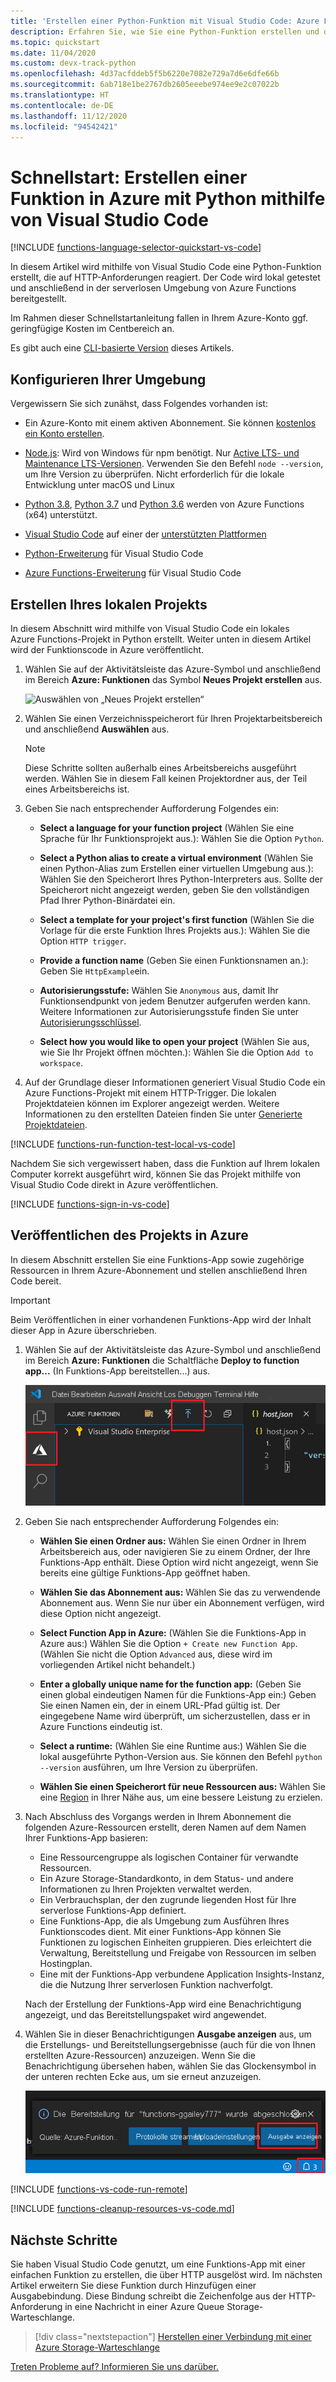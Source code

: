 ```yaml
---
title: 'Erstellen einer Python-Funktion mit Visual Studio Code: Azure Functions'
description: Erfahren Sie, wie Sie eine Python-Funktion erstellen und dann das lokale Projekt für serverloses Hosting in Azure Functions unter Verwendung der Azure Functions-Erweiterung in Visual Studio Code veröffentlichen.
ms.topic: quickstart
ms.date: 11/04/2020
ms.custom: devx-track-python
ms.openlocfilehash: 4d37acfddeb5f5b6220e7082e729a7d6e6dfe66b
ms.sourcegitcommit: 6ab718e1be2767db2605eeebe974ee9e2c07022b
ms.translationtype: HT
ms.contentlocale: de-DE
ms.lasthandoff: 11/12/2020
ms.locfileid: "94542421"
---
```

# <a name="quickstart-create-a-function-in-azure-with-python-using-visual-studio-code"></a>Schnellstart: Erstellen einer Funktion in Azure mit Python mithilfe von Visual Studio Code

[!INCLUDE [functions-language-selector-quickstart-vs-code](../../includes/functions-language-selector-quickstart-vs-code.md)]

In diesem Artikel wird mithilfe von Visual Studio Code eine Python-Funktion erstellt, die auf HTTP-Anforderungen reagiert. Der Code wird lokal getestet und anschließend in der serverlosen Umgebung von Azure Functions bereitgestellt.

Im Rahmen dieser Schnellstartanleitung fallen in Ihrem Azure-Konto ggf. geringfügige Kosten im Centbereich an.

Es gibt auch eine [CLI-basierte Version](create-first-function-cli-python.md) dieses Artikels.

## <a name="configure-your-environment"></a>Konfigurieren Ihrer Umgebung

Vergewissern Sie sich zunähst, dass Folgendes vorhanden ist:

+ Ein Azure-Konto mit einem aktiven Abonnement. Sie können [kostenlos ein Konto erstellen](https://azure.microsoft.com/free/?ref=microsoft.com&utm_source=microsoft.com&utm_medium=docs&utm_campaign=visualstudio).

+ [Node.js](https://nodejs.org/): Wird von Windows für npm benötigt. Nur [Active LTS- und Maintenance LTS-Versionen](https://nodejs.org/about/releases/). Verwenden Sie den Befehl `node --version`, um Ihre Version zu überprüfen.
    Nicht erforderlich für die lokale Entwicklung unter macOS und Linux

+ [Python 3.8](https://www.python.org/downloads/release/python-381/), [Python 3.7](https://www.python.org/downloads/release/python-375/) und [Python 3.6](https://www.python.org/downloads/release/python-368/) werden von Azure Functions (x64) unterstützt.

+ [Visual Studio Code](https://code.visualstudio.com/) auf einer der [unterstützten Plattformen](https://code.visualstudio.com/docs/supporting/requirements#_platforms)

+ [Python-Erweiterung](https://marketplace.visualstudio.com/items?itemName=ms-python.python) für Visual Studio Code  

+ [Azure Functions-Erweiterung](https://marketplace.visualstudio.com/items?itemName=ms-azuretools.vscode-azurefunctions) für Visual Studio Code

## <a name="create-your-local-project"></a><a name="create-an-azure-functions-project"></a>Erstellen Ihres lokalen Projekts

In diesem Abschnitt wird mithilfe von Visual Studio Code ein lokales Azure Functions-Projekt in Python erstellt. Weiter unten in diesem Artikel wird der Funktionscode in Azure veröffentlicht.

1. Wählen Sie auf der Aktivitätsleiste das Azure-Symbol und anschließend im Bereich **Azure: Funktionen** das Symbol **Neues Projekt erstellen** aus.

    ![Auswählen von „Neues Projekt erstellen“](./media/functions-create-first-function-vs-code/create-new-project.png)

1. Wählen Sie einen Verzeichnisspeicherort für Ihren Projektarbeitsbereich und anschließend **Auswählen** aus.

    > [!NOTE]
    > Diese Schritte sollten außerhalb eines Arbeitsbereichs ausgeführt werden. Wählen Sie in diesem Fall keinen Projektordner aus, der Teil eines Arbeitsbereichs ist.

1. Geben Sie nach entsprechender Aufforderung Folgendes ein:

    + **Select a language for your function project** (Wählen Sie eine Sprache für Ihr Funktionsprojekt aus.): Wählen Sie die Option `Python`.

    + **Select a Python alias to create a virtual environment** (Wählen Sie einen Python-Alias zum Erstellen einer virtuellen Umgebung aus.): Wählen Sie den Speicherort Ihres Python-Interpreters aus. Sollte der Speicherort nicht angezeigt werden, geben Sie den vollständigen Pfad Ihrer Python-Binärdatei ein.  

    + **Select a template for your project's first function** (Wählen Sie die Vorlage für die erste Funktion Ihres Projekts aus.): Wählen Sie die Option `HTTP trigger`.

    + **Provide a function name** (Geben Sie einen Funktionsnamen an.): Geben Sie `HttpExample`ein.

    + **Autorisierungsstufe:** Wählen Sie `Anonymous` aus, damit Ihr Funktionsendpunkt von jedem Benutzer aufgerufen werden kann. Weitere Informationen zur Autorisierungsstufe finden Sie unter [Autorisierungsschlüssel](functions-bindings-http-webhook-trigger.md#authorization-keys).

    + **Select how you would like to open your project** (Wählen Sie aus, wie Sie Ihr Projekt öffnen möchten.): Wählen Sie die Option `Add to workspace`.

1. Auf der Grundlage dieser Informationen generiert Visual Studio Code ein Azure Functions-Projekt mit einem HTTP-Trigger. Die lokalen Projektdateien können im Explorer angezeigt werden. Weitere Informationen zu den erstellten Dateien finden Sie unter [Generierte Projektdateien](functions-develop-vs-code.md#generated-project-files).

[!INCLUDE [functions-run-function-test-local-vs-code](../../includes/functions-run-function-test-local-vs-code.md)]

Nachdem Sie sich vergewissert haben, dass die Funktion auf Ihrem lokalen Computer korrekt ausgeführt wird, können Sie das Projekt mithilfe von Visual Studio Code direkt in Azure veröffentlichen.

[!INCLUDE [functions-sign-in-vs-code](../../includes/functions-sign-in-vs-code.md)]

## <a name="publish-the-project-to-azure"></a>Veröffentlichen des Projekts in Azure

In diesem Abschnitt erstellen Sie eine Funktions-App sowie zugehörige Ressourcen in Ihrem Azure-Abonnement und stellen anschließend Ihren Code bereit. 

> [!IMPORTANT]
> Beim Veröffentlichen in einer vorhandenen Funktions-App wird der Inhalt dieser App in Azure überschrieben. 

1. Wählen Sie auf der Aktivitätsleiste das Azure-Symbol und anschließend im Bereich **Azure: Funktionen** die Schaltfläche **Deploy to function app...** (In Funktions-App bereitstellen...) aus.

    ![Veröffentlichen Ihres Projekts in Azure](./media/functions-create-first-function-vs-code/function-app-publish-project.png)

1. Geben Sie nach entsprechender Aufforderung Folgendes ein:

    + **Wählen Sie einen Ordner aus:** Wählen Sie einen Ordner in Ihrem Arbeitsbereich aus, oder navigieren Sie zu einem Ordner, der Ihre Funktions-App enthält. Diese Option wird nicht angezeigt, wenn Sie bereits eine gültige Funktions-App geöffnet haben.

    + **Wählen Sie das Abonnement aus:** Wählen Sie das zu verwendende Abonnement aus. Wenn Sie nur über ein Abonnement verfügen, wird diese Option nicht angezeigt.

    + **Select Function App in Azure:** (Wählen Sie die Funktions-App in Azure aus:) Wählen Sie die Option `+ Create new Function App`. (Wählen Sie nicht die Option `Advanced` aus, diese wird im vorliegenden Artikel nicht behandelt.)

    + **Enter a globally unique name for the function app:** (Geben Sie einen global eindeutigen Namen für die Funktions-App ein:) Geben Sie einen Namen ein, der in einem URL-Pfad gültig ist. Der eingegebene Name wird überprüft, um sicherzustellen, dass er in Azure Functions eindeutig ist. 

    + **Select a runtime:** (Wählen Sie eine Runtime aus:) Wählen Sie die lokal ausgeführte Python-Version aus. Sie können den Befehl `python --version` ausführen, um Ihre Version zu überprüfen.

    + **Wählen Sie einen Speicherort für neue Ressourcen aus:**  Wählen Sie eine [Region](https://azure.microsoft.com/regions/) in Ihrer Nähe aus, um eine bessere Leistung zu erzielen.

1. Nach Abschluss des Vorgangs werden in Ihrem Abonnement die folgenden Azure-Ressourcen erstellt, deren Namen auf dem Namen Ihrer Funktions-App basieren:

    + Eine Ressourcengruppe als logischen Container für verwandte Ressourcen.
    + Ein Azure Storage-Standardkonto, in dem Status- und andere Informationen zu Ihren Projekten verwaltet werden.
    + Ein Verbrauchsplan, der den zugrunde liegenden Host für Ihre serverlose Funktions-App definiert. 
    + Eine Funktions-App, die als Umgebung zum Ausführen Ihres Funktionscodes dient. Mit einer Funktions-App können Sie Funktionen zu logischen Einheiten gruppieren. Dies erleichtert die Verwaltung, Bereitstellung und Freigabe von Ressourcen im selben Hostingplan.
    + Eine mit der Funktions-App verbundene Application Insights-Instanz, die die Nutzung Ihrer serverlosen Funktion nachverfolgt.

    Nach der Erstellung der Funktions-App wird eine Benachrichtigung angezeigt, und das Bereitstellungspaket wird angewendet. 

1. Wählen Sie in dieser Benachrichtigungen **Ausgabe anzeigen** aus, um die Erstellungs- und Bereitstellungsergebnisse (auch für die von Ihnen erstellten Azure-Ressourcen) anzuzeigen. Wenn Sie die Benachrichtigung übersehen haben, wählen Sie das Glockensymbol in der unteren rechten Ecke aus, um sie erneut anzuzeigen.

    ![Benachrichtigung nach Abschluss der Erstellung](./media/functions-create-first-function-vs-code/function-create-notifications.png)

[!INCLUDE [functions-vs-code-run-remote](../../includes/functions-vs-code-run-remote.md)]

[!INCLUDE [functions-cleanup-resources-vs-code.md](../../includes/functions-cleanup-resources-vs-code.md)]

## <a name="next-steps"></a>Nächste Schritte

Sie haben Visual Studio Code genutzt, um eine Funktions-App mit einer einfachen Funktion zu erstellen, die über HTTP ausgelöst wird. Im nächsten Artikel erweitern Sie diese Funktion durch Hinzufügen einer Ausgabebindung. Diese Bindung schreibt die Zeichenfolge aus der HTTP-Anforderung in eine Nachricht in einer Azure Queue Storage-Warteschlange. 

> [!div class="nextstepaction"]
> [Herstellen einer Verbindung mit einer Azure Storage-Warteschlange](functions-add-output-binding-storage-queue-vs-code.md?pivots=programming-language-python)

[Treten Probleme auf? Informieren Sie uns darüber.](https://aka.ms/python-functions-qs-survey)

[Azure Functions Core Tools]: functions-run-local.md
[Azure Functions extension for Visual Studio Code]: https://marketplace.visualstudio.com/items?itemName=ms-azuretools.vscode-azurefunctions
